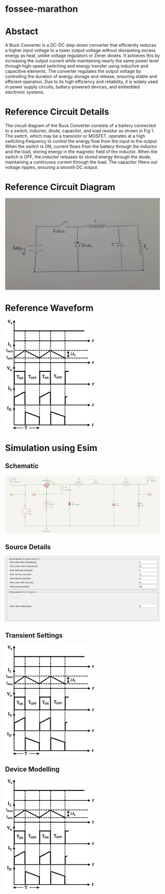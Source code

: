 # fossee-marathon
# Abstact
A Buck Converter is a DC-DC step-down converter that efficiently reduces a higher input voltage to a lower output voltage without dissipating excess energy as heat, unlike voltage regulators or Zener diodes. It achieves this by increasing the output current while maintaining nearly the same power level through high-speed switching and energy transfer using inductive and capacitive elements. The converter regulates the output voltage by controlling the duration of energy storage and release, ensuring stable and efficient operation. Due to its high efficiency and reliability, it is widely used in power supply circuits, battery-powered devices, and embedded electronic systems.
# Reference Circuit Details
The circuit diagram of the Buck Converter consists of a battery connected to a switch, inductor, diode, capacitor, and load resistor as shown in Fig 1. The switch, which may be a transistor or MOSFET, operates at a high switching frequency to control the energy flow from the input to the output. When the switch is ON, current flows from the battery through the inductor and the load, storing energy in the magnetic field of the inductor. When the switch is OFF, the inductor releases its stored energy through the diode, maintaining a continuous current through the load. The capacitor filters out voltage ripples, ensuring a smooth DC output. 
# Reference Circuit Diagram 
![image alt](https://github.com/rithivkrishna/fossee-marathon/blob/main/Reference%20image.jpeg?raw=true)
# Reference Waveform 
![image alt](https://github.com/rithivkrishna/fossee-marathon/blob/main/reference%20waveform.png?raw=true)
# Simulation using Esim
## Schematic
![image alt](https://github.com/rithivkrishna/fossee-marathon/blob/main/Schematic.png?raw=true)
## Source Details
![image alt](https://github.com/rithivkrishna/fossee-marathon/blob/main/Source%20Details.png?raw=true)
## Transient Settings
![image alt](https://github.com/rithivkrishna/fossee-marathon/blob/main/reference%20waveform.png?raw=true)
## Device Modelling
![image alt](https://github.com/rithivkrishna/fossee-marathon/blob/main/reference%20waveform.png?raw=true)
